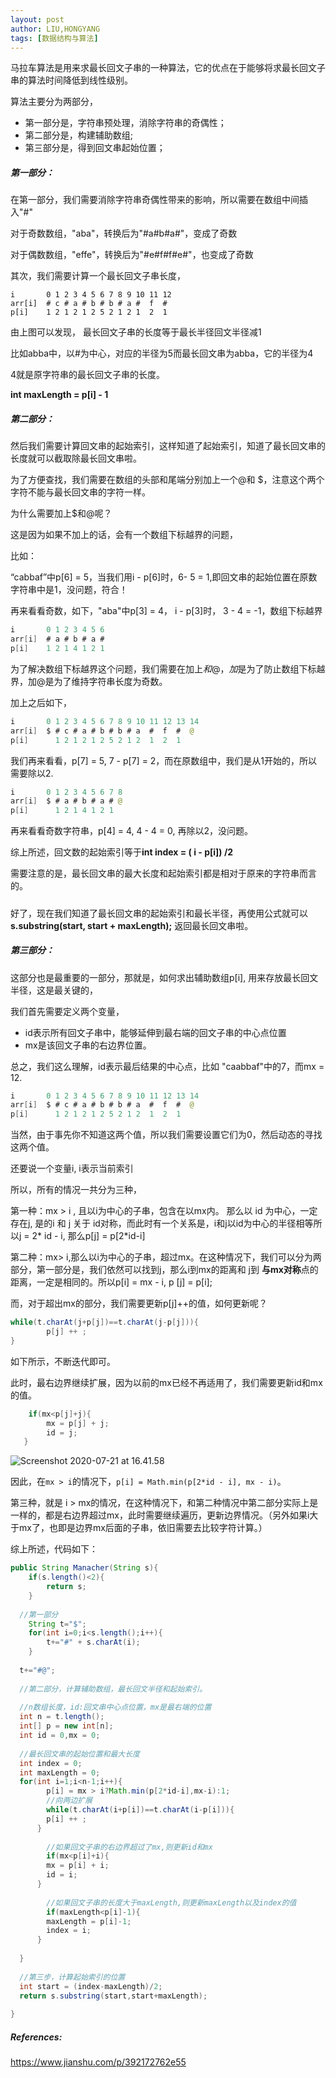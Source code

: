 ```yaml
---
layout: post
author: LIU,HONGYANG
tags: [数据结构与算法]
---
```






马拉车算法是用来求最长回文子串的一种算法，它的优点在于能够将求最长回文子串的算法时间降低到线性级别。



算法主要分为两部分，

-  第一部分是，字符串预处理，消除字符串的奇偶性；
- 第二部分是，构建辅助数组;
- 第三部分是，得到回文串起始位置；





##### 第一部分：

在第一部分，我们需要消除字符串奇偶性带来的影响，所以需要在数组中间插入"#"

对于奇数数组，"aba"，转换后为"#a#b#a#"，变成了奇数

对于偶数数组，"effe"，转换后为"#e#f#f#e#"，也变成了奇数



其次，我们需要计算一个最长回文子串长度，

```
i       0 1 2 3 4 5 6 7 8 9 10 11 12
arr[i]  # c # a # b # b # a #  f  #
p[i]    1 2 1 2 1 2 5 2 1 2 1  2  1
```

由上图可以发现， 最长回文子串的长度等于最长半径回文半径减1

比如abba中，以#为中心，对应的半径为5而最长回文串为abba，它的半径为4

4就是原字符串的最长回文子串的长度。

**int maxLength = p[i] - 1**



##### 第二部分：



然后我们需要计算回文串的起始索引，这样知道了起始索引，知道了最长回文串的长度就可以截取除最长回文串啦。



为了方便查找，我们需要在数组的头部和尾端分别加上一个@和 $，注意这个两个字符不能与最长回文串的字符一样。

为什么需要加上$和@呢？

这是因为如果不加上的话，会有一个数组下标越界的问题，



比如：

“cabbaf”中p[6] = 5，当我们用i - p[6]时，6- 5 = 1,即回文串的起始位置在原数字符串中是1，没问题，符合！

再来看看奇数，如下，"aba"中p[3] =  4， i - p[3]时， 3 - 4 = -1，数组下标越界



```java
i       0 1 2 3 4 5 6 
arr[i]  # a # b # a #  
p[i]    1 2 1 4 1 2 1
```



为了解决数组下标越界这个问题，我们需要在加上$和@，加$是为了防止数组下标越界，加@是为了维持字符串长度为奇数。



加上之后如下，

```java
i       0 1 2 3 4 5 6 7 8 9 10 11 12 13 14
arr[i]  $ # c # a # b # b # a  #  f  #  @
p[i]      1 2 1 2 1 2 5 2 1 2  1  2  1
```



我们再来看看，p[7] = 5, 7 - p[7] = 2，而在原数组中，我们是从1开始的，所以需要除以2.



```java
i       0 1 2 3 4 5 6 7 8
arr[i]  $ # a # b # a # @ 
p[i]      1 2 1 4 1 2 1
```

再来看看奇数字符串，p[4] = 4, 4 - 4 = 0, 再除以2，没问题。



综上所述，回文数的起始索引等于**int index = ( i - p[i]) /2**



需要注意的是，最长回文串的最大长度和起始索引都是相对于原来的字符串而言的。

##### 

好了，现在我们知道了最长回文串的起始索引和最长半径，再使用公式就可以 **s.substring(start, start + maxLength);** 返回最长回文串啦。



##### 第三部分：



这部分也是最重要的一部分，那就是，如何求出辅助数组p[i],  用来存放最长回文半径，这是最关键的，

我们首先需要定义两个变量，

- id表示所有回文子串中，能够延伸到最右端的回文子串的中心点位置
- mx是该回文子串的右边界位置。



总之，我们这么理解，id表示最后结果的中心点，比如 "caabbaf"中的7，而mx = 12.



```java
i       0 1 2 3 4 5 6 7 8 9 10 11 12 13 14
arr[i]  $ # c # a # b # b # a  #  f  #  @
p[i]      1 2 1 2 1 2 5 2 1 2  1  2  1
```



当然，由于事先你不知道这两个值，所以我们需要设置它们为0，然后动态的寻找这两个值。

还要说一个变量i, i表示当前索引



所以，所有的情况一共分为三种，

第一种：mx > i , 且以i为中心的子串，包含在以mx内。 那么以 id 为中心，一定存在j, 是的i 和 j 关于 id对称，而此时有一个关系是，i和j以id为中心的半径相等所以j = 2* id - i, 那么p[j] = p[2*id-i]



第二种：mx> i,那么以i为中心的子串，超过mx。在这种情况下，我们可以分为两部分，第一部分是，我们依然可以找到j，那么i到mx的距离和 j到 **与mx对称**点的距离，一定是相同的。所以p[i] =  mx - i, p [j] = p[i]; 

而，对于超出mx的部分，我们需要更新p[j]++的值，如何更新呢？

```java
while(t.charAt(j+p[j])==t.charAt(j-p[j])){
        p[j] ++ ;
}
```

如下所示，不断迭代即可。

此时，最右边界继续扩展，因为以前的mx已经不再适用了，我们需要更新id和mx的值。



```java
	if(mx<p[j]+j){
        mx = p[j] + j;
        id = j;
   }
```







![Screenshot 2020-07-21 at 16.41.58](https://tva1.sinaimg.cn/large/007S8ZIlgy1ggyoplnnyaj315o0nyn98.jpg)





因此，在`mx > i`的情况下，`p[i] = Math.min(p[2*id - i], mx - i)`。



第三种，就是 i > mx的情况，在这种情况下，和第二种情况中第二部分实际上是一样的，都是右边界超过mx，此时需要继续遍历，更新边界情况。（另外如果i大于mx了，也即是边界mx后面的子串，依旧需要去比较字符计算。）



综上所述，代码如下：



```java
public String Manacher(String s){
	if(s.length()<2){
		return s;
	}
	
  //第一部分
	String t="$";
	for(int i=0;i<s.length();i++){
		t+="#" + s.charAt(i);
	}
  
  t+="#@";
  
  //第二部分，计算辅助数组，最长回文半径和起始索引。
 
  //n数组长度，id:回文串中心点位置，mx是最右端的位置
  int n = t.length();
  int[] p = new int[n];
  int id = 0,mx = 0;
  
  //最长回文串的起始位置和最大长度
  int index = 0;
  int maxLength = 0;
  for(int i=1;i<n-1;i++){
  		p[i] = mx > i?Math.min(p[2*id-i],mx-i):1;
    	//向两边扩展
    	while(t.charAt(i+p[i])==t.charAt(i-p[i])){
        p[i] ++ ;
      }
    
    	//如果回文子串的右边界超过了mx,则更新id和mx
    	if(mx<p[i]+i){
        mx = p[i] + i;
        id = i;
      }
    
    	//如果回文子串的长度大于maxLength,则更新maxLength以及index的值
    	if(maxLength<p[i]-1){
        maxLength = p[i]-1;
        index = i;
      }
    
  }
  
  //第三步，计算起始索引的位置
  int start = (index-maxLength)/2;
  return s.substring(start,start+maxLength);
  
}
```







##### References:



https://www.jianshu.com/p/392172762e55